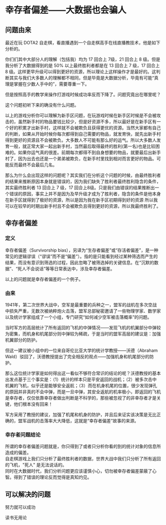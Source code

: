 # 幸存者偏差——大数据也会骗人

## 问题由来

最近在玩 DOTA2 自走棋，看直播遇到一个自走棋高手在线直播教技术，他是如下分析的。  

你们们其中大部分人的理解（包括我）均为 17 回合上 7级，21 回合上 8 级。但是我分析了大数据得到的是 50% 以上最终胜利者都是在 13 回合上 7 级，17 回合上 8 级。这样更早升级可以得到更好的资源，所以理论上这样操作才是最好的。这判断其实与我们大多数人的理解都不相同，但是毕竟是大数据分析，毕竟有可能“真理是掌握在少数人手中的”，需要尊重一下。   

但是按照高手的教学来操作打游戏时候成功率反而下降了。问题究竟出在哪里呢？

这个问题初听下来的确没有什么问题。   

以上的游戏分析你可以理解为新手区问题，在玩游戏时候在新手区时候是不会被攻击的，虽然新手村的物品要钱比较少，但是好资源不多，所以最好是在新手区有一个好的积累才出新手村，这样就不会被欺负且获得更优的资源。当然大家都有自己的判断，如果从开始时候你每次都得到自己需要的物品，就发育快，就先出新手村得到更好的资源且不会被欺负。大多数人不可能有那么好的运气。所以大多数人发育一般，就正常大家一起出新手村，当然最后取得最终的胜利(第一名)也是比较困难的。如果你运气真的很差。前期每次都得不到自身想要的物品，就要最后出新手村了，因为出去也还是一个弟弟被欺负，在新手村里找到相对而言更好的物品。可能反而最终不会最后几名。   

那么为什么会出现这样的问题呢？其实我们在分析这个问题的时候，由最终胜利者的结果来推断原因本身就是错误的，因为我们缺失了胜利者最终胜利隐含的条件，其实最终胜利者 13 回合上 7 级，17 回合上8级。只是我们由错误的结果推断出一个错误的原因，事实上并不是因为及早升级才成为了胜利者，隐含的条件是他本身在新手区就得到了极好的资源，所以是因为我在新手区初期得到好的资源 所以我可以在较早的时期出新手村且不会被欺负且得到更好的资源，所以我最终胜利了。

## 幸存者偏差

### 定义
幸存者偏差（Survivorship bias），另译为“生存者偏差”或“存活者偏差”，是一种常见的逻辑谬误（“谬误”而不是“偏差”）。指的是只能看到经过某种筛选而产生的结果，而没有意识到筛选的过程，因此忽略了被筛选掉的关键信息。在“沉默的数据”、“死人不会说话”等等日常表达中，涉及幸存者偏差。

以上的问题就是幸存者偏差的一个例子。

### 由来

1941年，第二次世界大战中，空军是最重要的兵种之一，盟军的战机在多次空战中损失严重，无数次被纳粹炮火击落，盟军总部秘密邀请了一些物理学家、数学家以及统计学家组成了一个小组，专门研究“如何减少空军被击落概率”的问题。

当时军方的高层统计了所有返回的飞机的中弹情况——发现飞机的机翼部分中弹较为密集，而机身和机尾部分则中弹较为稀疏，于是当时的盟军高层的建议是：加强机翼部分的防护。


但这一建议被小组中的一位来自哥伦比亚大学的统计学教授——沃德（Abraham Wald）驳回了，沃德教授提出了完全相反的观点——加强机身和机尾部分的防护。

那么这位统计学家是如何得出这一看似不够符合常识的结论的呢？沃德教授的基本出发点基于三个事实是：（1）统计的样本只是平安返回的战机；（2）被多次击中机翼的飞机，似乎还是能够安全返航；（3）而在机身机尾的位置，很少发现弹孔的原因并非真的不会中弹，而是一旦中弹，其安全返航的机率极小，即返回的飞机是幸存者，仅仅依靠幸存者做出判断是不科学的，那些被忽视了的非幸存者才是关键，他们根本没有回来！

军方采用了教授的建议，加强了机尾和机身的防护，并且后来证实该决策是无比正确的，盟军战机的击落率大大降低，这就是“幸存者偏差”故事的来源。

### 幸存者问题结论
所谓的幸存者偏差问题就是，你只得到了或者只分析你看的到的统计对象的信息所造成的偏差。   
自走棋游戏上我们只分析了最终胜利者的数据，世界大战中我们只分析了所有返回的飞机，"死人" 是无法说话的。   
同时在大数据时代，我们分析问题更应该谨慎小心，切勿被幸存者偏差蒙蔽了心智。得到了错误的理论反而觉得是真知灼见。

## 可以解决的问题

努力就可以成功  

读书无用论